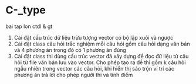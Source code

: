 # C-_type
bai tap lon ctdl & gt 
1. Cài đặt cấu trúc dữ liệu trừu tượng vector có bộ lặp xuôi và ngược
2. Cài đặt class câu hỏi trắc nghiệm mỗi câu hỏi gồm câu hỏi dạng văn bản và 4 phương án
trong đó có 1 phương án đúng
3. Cài đặt class thi dùng cấu trúc vector đã xây dựng để đọc đữ liệu từ câu hỏi từ file văn bản 
lưu vào vector. Cho phép tạo ra đề thi gồm k câu hỏi ngẫu nhiên trong vector các câu hỏi, khi hiển 
thị sáo trộn ví trí các phương án trả lời cho phép người thi và tính điểm
